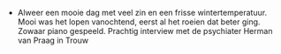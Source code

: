 - Alweer een mooie dag met veel zin en een frisse wintertemperatuur. Mooi was het lopen vanochtend, eerst al het roeien dat beter ging. Zowaar piano gespeeld. Prachtig interview met de psychiater Herman van Praag in Trouw